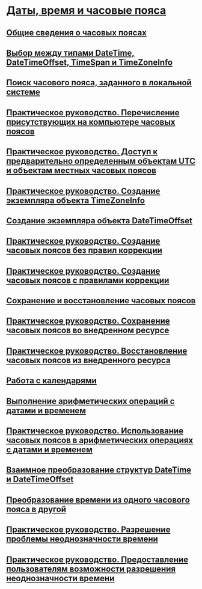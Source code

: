 # [Даты, время и часовые пояса](index.md)
## [Общие сведения о часовых поясах](time-zone-overview.md)
## [Выбор между типами DateTime, DateTimeOffset, TimeSpan и TimeZoneInfo](choosing-between-datetime.md)
## [Поиск часового пояса, заданного в локальной системе](finding-the-time-zones-on-local-system.md)
## [Практическое руководство. Перечисление присутствующих на компьютере часовых поясов](enumerate-time-zones.md)
## [Практическое руководство. Доступ к предварительно определенным объектам UTC и объектам местных часовых поясов](access-utc-and-local.md)
## [Практическое руководство. Создание экземпляра объекта TimeZoneInfo](instantiate-time-zone-info.md)
## [Создание экземпляра объекта DateTimeOffset](instantiating-a-datetimeoffset-object.md)
## [Практическое руководство. Создание часовых поясов без правил коррекции](create-time-zones-without-adjustment-rules.md)
## [Практическое руководство. Создание часовых поясов с правилами коррекции](create-time-zones-with-adjustment-rules.md)
## [Сохранение и восстановление часовых поясов](saving-and-restoring-time-zones.md)
## [Практическое руководство. Сохранение часовых поясов во внедренном ресурсе](save-time-zones-to-an-embedded-resource.md)
## [Практическое руководство. Восстановление часовых поясов из внедренного ресурса](restore-time-zones-from-an-embedded-resource.md)
## [Работа с календарями](working-with-calendars.md)
## [Выполнение арифметических операций с датами и временем](performing-arithmetic-operations.md)
## [Практическое руководство. Использование часовых поясов в арифметических операциях с датами и временем](use-time-zones-in-arithmetic.md)
## [Взаимное преобразование структур DateTime и DateTimeOffset](converting-between-datetime-and-offset.md)
## [Преобразование времени из одного часового пояса в другой](converting-between-time-zones.md)
## [Практическое руководство. Разрешение проблемы неоднозначности времени](resolve-ambiguous-times.md)
## [Практическое руководство. Предоставление пользователям возможности разрешения неоднозначности времени](let-users-resolve-ambiguous-times.md)

